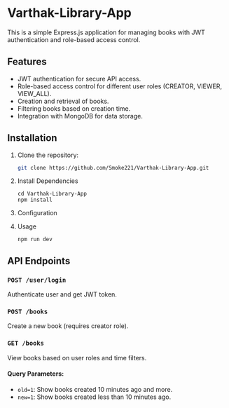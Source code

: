 # Varthak-Library-App

This is a simple Express.js application for managing books with JWT authentication and role-based access control.

## Features

- JWT authentication for secure API access.
- Role-based access control for different user roles (CREATOR, VIEWER, VIEW_ALL).
- Creation and retrieval of books.
- Filtering books based on creation time.
- Integration with MongoDB for data storage.

## Installation

1. Clone the repository:

   ```bash
   git clone https://github.com/Smoke221/Varthak-Library-App.git

2. Install Dependencies

   ```
   cd Varthak-Library-App
   npm install

3. Configuration
4. Usage
    ```
   npm run dev

## API Endpoints

### `POST /user/login`
Authenticate user and get JWT token.

### `POST /books`
Create a new book (requires creator role).

### `GET /books`
View books based on user roles and time filters.

#### Query Parameters:
- `old=1`: Show books created 10 minutes ago and more.
- `new=1`: Show books created less than 10 minutes ago.

